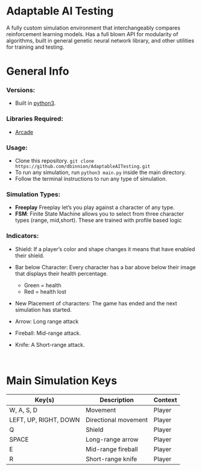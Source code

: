 # Adaptable AI Testing 
A fully custom simulation environment that interchangeably compares reinforcement learning models. Has a full blown API for modularity of algorithms, built in general genetic neural network library, and other utilities for training and testing.

# General Info

### Versions:
- Built in [python3](https://www.python.org/downloads/).

### Libraries Required:
- [Arcade](http://arcade.academy/)

### Usage:
- Clone this repository. `git clone https://github.com/dbinnion/AdaptableAITesting.git`
- To run any simulation, run `python3 main.py` inside the main directory.
- Follow the terminal instructions to run any type of simulation.


### Simulation Types:
- **Freeplay** Freeplay let’s you play against a character of any type.
- **FSM**: Finite State Machine allows you to select from three character types (range, mid,short). These are trained with profile based logic




### Indicators:
- Shield: If a player’s color and shape changes it means that have enabled their shield. 
- Bar below Character: Every character has a bar above below their image that displays their health percentage. 
    - Green = health
    - Red = health lost 
- New Placement of characters: The game has ended and the next simulation has started.

- Arrow: Long range attack
- Fireball: Mid-range attack.
- Knife: A Short-range attack.

<br>

# Main Simulation Keys
|Key(s)|Description|Context|
|---|---|---|
|W, A, S, D|Movement|Player|
|LEFT, UP, RIGHT, DOWN|Directional movement|Player|
|Q|Shield|Player|
|SPACE|Long-range arrow|Player|
|E|Mid-range fireball|Player|
|R|Short-range knife|Player|
<br>

